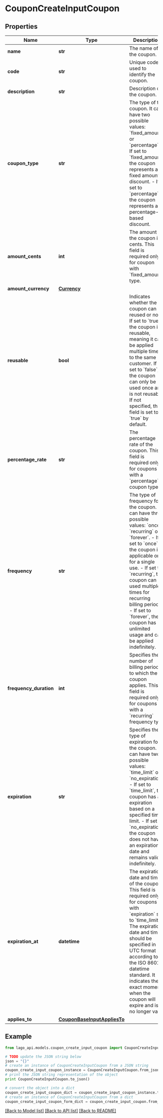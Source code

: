 # CouponCreateInputCoupon


## Properties

Name | Type | Description | Notes
------------ | ------------- | ------------- | -------------
**name** | **str** | The name of the coupon. | 
**code** | **str** | Unique code used to identify the coupon. | 
**description** | **str** | Description of the coupon. | [optional] 
**coupon_type** | **str** | The type of the coupon. It can have two possible values: &#x60;fixed_amount&#x60; or &#x60;percentage&#x60;.  - If set to &#x60;fixed_amount&#x60;, the coupon represents a fixed amount discount. - If set to &#x60;percentage&#x60;, the coupon represents a percentage-based discount. | 
**amount_cents** | **int** | The amount of the coupon in cents. This field is required only for coupon with &#x60;fixed_amount&#x60; type. | [optional] 
**amount_currency** | [**Currency**](Currency.md) |  | [optional] 
**reusable** | **bool** | Indicates whether the coupon can be reused or not. If set to &#x60;true&#x60;, the coupon is reusable, meaning it can be applied multiple times to the same customer. If set to &#x60;false&#x60;, the coupon can only be used once and is not reusable. If not specified, this field is set to &#x60;true&#x60; by default. | [optional] 
**percentage_rate** | **str** | The percentage rate of the coupon. This field is required only for coupons with a &#x60;percentage&#x60; coupon type. | [optional] 
**frequency** | **str** | The type of frequency for the coupon. It can have three possible values: &#x60;once&#x60;, &#x60;recurring&#x60; or &#x60;forever&#x60;.  - If set to &#x60;once&#x60;, the coupon is applicable only for a single use. - If set to &#x60;recurring&#x60;, the coupon can be used multiple times for recurring billing periods. - If set to &#x60;forever&#x60;, the coupon has unlimited usage and can be applied indefinitely. | 
**frequency_duration** | **int** | Specifies the number of billing periods to which the coupon applies. This field is required only for coupons with a &#x60;recurring&#x60; frequency type | [optional] 
**expiration** | **str** | Specifies the type of expiration for the coupon. It can have two possible values: &#x60;time_limit&#x60; or &#x60;no_expiration&#x60;.  - If set to &#x60;time_limit&#x60;, the coupon has an expiration based on a specified time limit. - If set to &#x60;no_expiration&#x60;, the coupon does not have an expiration date and remains valid indefinitely. | [optional] 
**expiration_at** | **datetime** | The expiration date and time of the coupon. This field is required only for coupons with &#x60;expiration&#x60; set to &#x60;time_limit&#x60;. The expiration date and time should be specified in UTC format according to the ISO 8601 datetime standard. It indicates the exact moment when the coupon will expire and is no longer valid. | [optional] 
**applies_to** | [**CouponBaseInputAppliesTo**](CouponBaseInputAppliesTo.md) |  | [optional] 

## Example

```python
from lago_api.models.coupon_create_input_coupon import CouponCreateInputCoupon

# TODO update the JSON string below
json = "{}"
# create an instance of CouponCreateInputCoupon from a JSON string
coupon_create_input_coupon_instance = CouponCreateInputCoupon.from_json(json)
# print the JSON string representation of the object
print CouponCreateInputCoupon.to_json()

# convert the object into a dict
coupon_create_input_coupon_dict = coupon_create_input_coupon_instance.to_dict()
# create an instance of CouponCreateInputCoupon from a dict
coupon_create_input_coupon_form_dict = coupon_create_input_coupon.from_dict(coupon_create_input_coupon_dict)
```
[[Back to Model list]](../README.md#documentation-for-models) [[Back to API list]](../README.md#documentation-for-api-endpoints) [[Back to README]](../README.md)


